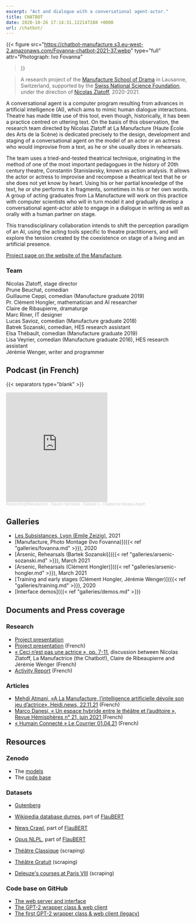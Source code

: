 ```yaml
---
excerpt: "Act and dialogue with a conversational agent-actor."
title: CHATBOT
date: 2020-10-26 17:14:31.122147288 +0000
url: /chatbot/
---
```


{{< figure
  src="https://chatbot-manufacture.s3.eu-west-2.amazonaws.com/Fovanna-chatbot-2021-37.webp"
  type="full"
  attr="Photograph: Ivo Fovanna"
>}}


> A research project of the [Manufacture School of Drama](https://www.manufacture.ch) in Lausanne, Switzerland, supported by the [Swiss National Science Foundation](https://www.snf.ch/en), under the direction of [Nicolas Zlatoff](http://www.manufacture.ch/fr/1695/Nicolas-Zlatoff), 2020-2021.

<!--more -->

A conversational agent is a computer program resulting from advances in artificial intelligence (AI), which aims to mimic human dialogue interactions. Theatre has made little use of this tool, even though, historically, it has been a practice centred on uttering text. On the basis of this observation, the research team directed by Nicolas Zlatoff at La Manufacture (Haute École des Arts de la Scène) is dedicated precisely to the design, development and staging of a conversational agent on the model of an actor or an actress who would improvise from a text, as he or she usually does in rehearsals.

The team uses a tried-and-tested theatrical technique, originating in the method of one of the most important pedagogues in the history of 20th century theatre, Constantin Stanislavsky, known as action analysis. It allows the actor or actress to improvise and recompose a theatrical text that he or she does not yet know by heart. Using his or her partial knowledge of the text, he or she performs it in fragments, sometimes in his or her own words. A group of acting graduates from La Manufacture will work on this practice with computer scientists who will in turn model it and gradually develop a conversational agent-actor able to engage in a dialogue in writing as well as orally with a human partner on stage.

This transdisciplinary collaboration intends to shift the perception paradigm of an AI, using the acting tools specific to theatre practitioners, and will explore the tension created by the coexistence on stage of a living and an artificial presence.

[Project page on the website of the Manufacture](https://www.manufacture.ch/fr/4467/Chatbot-jouer-et-dialoguer-avec-un-agent-conversationnel-acteur).

### Team

Nicolas Zlatoff, stage director  
Prune Beuchat, comedian  
Guillaume Ceppi, comedian (Manufacture graduate 2019)  
Pr. Clément Hongler, mathematician and AI researcher  
Claire de Ribaupierre, dramaturge  
Marc Riner, IT designer  
Lucas Savioz, comedian (Manufacture graduate 2018)  
Batrek Sozanski, comedian, HES research assistant  
Elsa Thébault, comedian (Manufacture graduate 2019)  
Lisa Veyrier, comedian (Manufacture graduate 2016), HES research assistant  
Jérémie Wenger, writer and programmer

## Podcast (in French)

{{< separators type="blank" >}}

<iframe width="55%" height="300" scrolling="no" frameborder="no" allow="autoplay" src="https://w.soundcloud.com/player/?url=https%3A//api.soundcloud.com/tracks/1136442328&color=%23ff5500&auto_play=false&hide_related=false&show_comments=true&show_user=true&show_reposts=false&show_teaser=true&visual=true"></iframe><div style="font-size: 10px; color: #cccccc;line-break: anywhere;word-break: normal;overflow: hidden;white-space: nowrap;text-overflow: ellipsis; font-family: Interstate,Lucida Grande,Lucida Sans Unicode,Lucida Sans,Garuda,Verdana,Tahoma,sans-serif;font-weight: 100;"><a href="https://soundcloud.com/recherche_manufacture" title="Recherche@Manufacture" target="_blank" style="color: #cccccc; text-decoration: none;">Recherche@Manufacture</a> · <a href="https://soundcloud.com/recherche_manufacture/savoirs-sensibles-episode-1-chatbot-de-nicolas-zlatoff" title="Savoirs Sensibles - Épisode 1 - Chatbot de Nicolas Zlatoff" target="_blank" style="color: #cccccc; text-decoration: none;">Savoirs Sensibles - Épisode 1 - Chatbot de Nicolas Zlatoff</a></div>

## Galleries

- [Les Subsistances, Lyon (Emile Zeizig)](https://mascarille.com/galerie/index.php?/category/4769), 2021
- [Manufacture, Photo Montage (Ivo Fovanna)]({{< ref "galleries/fovanna.md" >}}), 2020
- [Arsenic, Rehearsals (Bartek Sozanski)]({{< ref "galleries/arsenic-sozanski.md" >}}), March 2021
- [Arsenic, Rehearsals (Clément Hongler)]({{< ref "galleries/arsenic-hongler.md" >}}), March 2021
- [Training and early stages (Clément Hongler, Jérémie Wenger)]({{< ref "galleries/training.md" >}}), 2020
- [Interface demos]({{< ref "galleries/demos.md" >}})

## Documents and Press coverage

### Research

- [Project presentation](/assets/chatbot/Project-Chatbot-in-English.pdf)
- [Project presentation](/assets/chatbot/Projet-Chatbot-en-français.pdf) (French)
- [« Ceci n’est pas une actrice », pp. 7-11](/assets/chatbot/Journal-de-la-Recherche-N2.pdf), discussion between Nicolas Zlatoff, La Manufactrice (the Chatbot!), Claire de Ribeaupierre and Jérémie Wenger (French) 
- [Activity Report](/assets/chatbot/Rapport-d'activité-Chatbot.pdf) (French)

### Articles

- [Mehdi Atmani, «A La Manufacture, l’intelligence artificielle dévoile son jeu d’actrice», Heidi.news, 22.11.21](/assets/chatbot/Atmani-Mehdi-A-La-Manufacture-l’intelligence-artificielle-dévoile-son-jeu-d’actrice-Heidi.news-22.11.21.pdf) (French)
- [Marco Danesi, « Un espace hybride entre le théâtre et l’auditoire », Revue Hémisphères n° 21, juin 2021 ](/assets/chatbot/Danesi-Marco-Un-espace-hybride-entre-le-théâtre-et-l’auditoire-Revue-Hémisphères-21-juin-2021-.pdf) (French)
- [« Humain Connecté » Le Courrier 01.04.21](/assets/chatbot/Humain-Connecté-Le-Courrier-01.04.21.pdf) (French)

## Resources

### Zenodo

- The [models](https://zenodo.org/record/4923940)
- The [code base](https://zenodo.org/record/5145506)

### Datasets

- [Gutenberg](https://github.com/jchwenger/dataset.gutenberg-language) 
- [Wikipedia database dumps](https://github.com/jchwenger/dataset.wikimedia-cirrus), part of [FlauBERT](https://github.com/getalp/Flaubert) 
- [News Crawl](https://github.com/jchwenger/dataset.news-crawl), part of [FlauBERT](https://github.com/getalp/Flaubert)
- [Opus NLPL](https://github.com/jchwenger/dataset.opus-nlpl), part of [FlauBERT](https://github.com/getalp/Flaubert) 

- [Théâtre Classique](https://github.com/jchwenger/scraping.theatre-classique) (scraping)
- [Théâtre Gratuit](https://github.com/jchwenger/scraping.theatre-gratuit) (scraping)
- [Deleuze's courses at Paris VIII](https://github.com/jchwenger/scraping.deleuze-paris8) (scraping)

### Code base on GitHub

- [The web server and interface ](https://github.com/jchwenger/chatbot.interface)
- [The GPT-2 wrapper class & web client](https://github.com/jchwenger/chatbot.bot)
- [The first GPT-2 wrapper class & web client (legacy)](https://github.com/jchwenger/chatbot.legacy)
